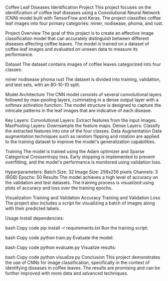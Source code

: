 Coffee Leaf Diseases Identification Project
This project focuses on the identification of coffee leaf diseases using a Convolutional Neural Network (CNN) model built with TensorFlow and Keras. The project classifies coffee leaf images into four primary categories: miner, nodisease, phoma, and rust.

Project Overview
The goal of this project is to create an effective image classification model that can accurately distinguish between different diseases affecting coffee leaves. The model is trained on a dataset of coffee leaf images and evaluated on unseen data to measure its performance.

Dataset
The dataset contains images of coffee leaves categorized into four classes:

miner
nodisease
phoma
rust
The dataset is divided into training, validation, and test sets, with an 80-10-10 split.

Model Architecture
The CNN model consists of several convolutional layers followed by max-pooling layers, culminating in a dense output layer with a softmax activation function. The model structure is designed to capture the intricate patterns in the leaf images that are indicative of each disease.

Key Layers:
Convolutional Layers: Extract features from the input images.
MaxPooling Layers: Downsample the feature maps.
Dense Layers: Classify the extracted features into one of the four classes.
Data Augmentation
Data augmentation techniques such as random flipping and rotation are applied to the training dataset to improve the model's generalization capabilities.

Training
The model is trained using the Adam optimizer and Sparse Categorical Crossentropy loss. Early stopping is implemented to prevent overfitting, and the model's performance is monitored using validation loss.

Hyperparameters:
Batch Size: 32
Image Size: 256x256 pixels
Channels: 3 (RGB)
Epochs: 50
Results
The model achieves a high level of accuracy on the validation and test datasets. The training process is visualized using plots of accuracy and loss over the training epochs.

Visualization
Training and Validation Accuracy
Training and Validation Loss
The project also includes a script for visualizing a batch of images along with their predicted labels.

Usage
Install dependencies:

bash
Copy code
pip install -r requirements.txt
Run the training script:

bash
Copy code
python train.py
Evaluate the model:

bash
Copy code
python evaluate.py
Visualize results:

bash
Copy code
python visualize.py
Conclusion
This project demonstrates the use of CNNs for image classification, specifically in the context of identifying diseases in coffee leaves. The results are promising and can be further improved with more data and advanced techniques.
